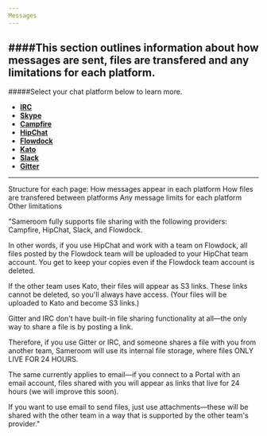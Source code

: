 ```yaml
---
Messages
---
```


####This section outlines information about how messages are sent, files are transfered and any limitations for each platform.
---

#####Select your chat platform below to learn more.

- [**IRC**](/getting-started/en/messages/irc)
- [**Skype**](/getting-started/en/messages/skype)
- [**Campfire**](/getting-started/en/messages/campfire)
- [**HipChat**](/getting-started/en/messages/hipchat)   
- [**Flowdock**](/getting-started/en/messages/flowdock) 
- [**Kato**](/getting-started/en/messages/kato)  
- [**Slack**](/getting-started/en/messages/slack) 
- [**Gitter**](/getting-started/en/messages/gitter)

---

Structure for each page:
How messages appear in each platform
How files are transfered between platforms
Any message limits for each platform
Other limitations


"Sameroom fully supports file sharing with the following providers: Campfire, HipChat, Slack, and Flowdock.

In other words, if you use HipChat and work with a team on Flowdock, all files posted by the Flowdock team will be uploaded to your HipChat team account. You get to keep your copies even if the Flowdock team account is deleted. 

If the other team uses Kato, their files will appear as S3 links. These links cannot be deleted, so you'll always have access. (Your files will be uploaded to Kato and become S3 links.)

Gitter and IRC don't have built-in file sharing functionality at all—the only way to share a file is by posting a link. 

Therefore, if you use Gitter or IRC, and someone shares a file with you from another team, Sameroom will use its internal file storage, where files ONLY LIVE FOR 24 HOURS.

The same currently applies to email—if you connect to a Portal with an email account, files shared with you will appear as links that live for 24 hours (we will improve this soon).

If you want to use email to send files, just use attachments—these will be shared with the other team in a way that is supported by the other team's provider."

